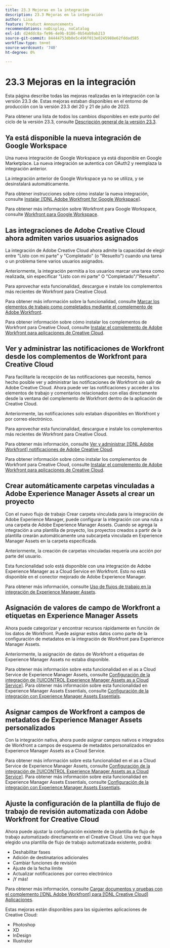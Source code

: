 ```yaml
---
title: 23.3 Mejoras en la integración
description: 23.3 Mejoras en la integración
author: Lisa
feature: Product Announcements
recommendations: noDisplay, noCatalog
exl-id: d24ddc8a-fe96-4e9b-8186-0b54ab9ab213
source-git-commit: 84444753db0e5c496f013e0245988e62fddad585
workflow-type: tm+mt
source-wordcount: '740'
ht-degree: 0%

---
```


# 23.3 Mejoras en la integración

Esta página describe todas las mejoras realizadas en la integración con la versión 23.3 de. Estas mejoras estaban disponibles en el entorno de producción con la versión 23.3 del 20 y 21 de julio de 2023.

Para obtener una lista de todos los cambios disponibles en este punto del ciclo de la versión 23.3, consulte [Descripción general de la versión 23.3](/help/quicksilver/product-announcements/product-releases/23.3-release-activity/23-3-release-overview.md).

## Ya está disponible la nueva integración de Google Workspace

Una nueva integración de Google Workspace ya está disponible en Google Marketplace. La nueva integración se autentica con OAuth2 y reemplaza la integración anterior.

La integración anterior de Google Workspace ya no se utiliza, y se desinstalará automáticamente.

Para obtener instrucciones sobre cómo instalar la nueva integración, consulte [Instalar [!DNL Adobe Workfront for Google Workspace]](/help/quicksilver/workfront-integrations-and-apps/workfront-for-g-suite/install-workfront-for-gsuite.md).

Para obtener más información sobre Workfront para Google Workspace, consulte [Workfront para Google Workspace](/help/quicksilver/workfront-integrations-and-apps/workfront-for-g-suite/workfront-for-gsuite.md).

## Las integraciones de Adobe Creative Cloud ahora admiten varios usuarios asignados

La integración de Adobe Creative Cloud ahora admite la capacidad de elegir entre &quot;Listo con mi parte&quot; y &quot;Completado&quot; (o &quot;Resuelto&quot;) cuando una tarea o un problema tiene varios usuarios asignados.

Anteriormente, la integración permitía a los usuarios marcar una tarea como realizada, sin especificar &quot;Listo con mi parte&quot; O &quot;Completado&quot;/&quot;Resuelto&quot;.

Para aprovechar esta funcionalidad, descargue e instale los complementos más recientes de Workfront para Creative Cloud.

Para obtener más información sobre la funcionalidad, consulte [Marcar los elementos de trabajo como completados mediante el complemento de Adobe Workfront](/help/quicksilver/workfront-integrations-and-apps/adobe-workfront-for-creative-cloud/wf-cc-complete.md).

Para obtener información sobre cómo instalar los complementos de Workfront para Creative Cloud, consulte [Instalar el complemento de Adobe Workfront para aplicaciones de Creative Cloud](/help/quicksilver/workfront-integrations-and-apps/adobe-workfront-for-creative-cloud/wf-cc-install-toc.md).

## Ver y administrar las notificaciones de Workfront desde los complementos de Workfront para Creative Cloud

Para facilitarle la recepción de las notificaciones que necesita, hemos hecho posible ver y administrar las notificaciones de Workfront sin salir de Adobe Creative Cloud. Ahora puede ver las notificaciones y acceder a los elementos de trabajo y comentarios relacionados con ellas directamente desde la ventana del complemento de Workfront dentro de la aplicación de Creative Cloud.

Anteriormente, las notificaciones solo estaban disponibles en Workfront y por correo electrónico.

Para aprovechar esta funcionalidad, descargue e instale los complementos más recientes de Workfront para Creative Cloud.

Para obtener más información, consulte [Ver y administrar [!DNL Adobe Workfront] notificaciones de Adobe Creative Cloud](/help/quicksilver/workfront-integrations-and-apps/adobe-workfront-for-creative-cloud/wf-cc-notifications.md).

Para obtener información sobre cómo instalar los complementos de Workfront para Creative Cloud, consulte [Instalar el complemento de Adobe Workfront para aplicaciones de Creative Cloud](/help/quicksilver/workfront-integrations-and-apps/adobe-workfront-for-creative-cloud/wf-cc-install-toc.md).

<!--

## Improved experience when moving a document to a linked folder with drag and drop

We've added some transparency to the process of dragging and dropping a document into a linked folder. Now, the document that you moved to a linked folder remains in the document list until it has fully moved. The document options are disabled, but you can still open the document for view while it is moving. When the document has completed the transfer, it disappears from the document list, because it is now fully located in the linked folder.

Previously, documents would immediately disappear from the document list, before they had finished moving to the linked folder.

For more information, see [Link documents from external applications](/help/quicksilver/documents/adding-documents-to-workfront/link-documents-from-external-apps.md).

-->

## Crear automáticamente carpetas vinculadas a Adobe Experience Manager Assets al crear un proyecto

Con el nuevo flujo de trabajo Crear carpeta vinculada para la integración de Adobe Experience Manager, puede configurar la integración con una ruta a una carpeta de Adobe Experience Manager Assets. Cuando se agrega la integración a una plantilla de proyecto, los proyectos creados a partir de la plantilla crearán automáticamente una subcarpeta vinculada en Experience Manager Assets en la carpeta especificada.

Anteriormente, la creación de carpetas vinculadas requería una acción por parte del usuario.

Esta funcionalidad solo está disponible con una integración de Adobe Experience Manager as a Cloud Service en Workfront. Esto no está disponible en el conector mejorado de Adobe Experience Manager.

Para obtener más información, consulte [Uso de flujos de trabajo en la integración de Experience Manager Assets](/help/quicksilver/documents/adobe-workfront-for-experience-manager-assets-essentials/use-aem-workflows.md).

## Asignación de valores de campo de Workfront a etiquetas en Experience Manager Assets

Ahora puede categorizar y encontrar recursos rápidamente en función de los datos de Workfront. Puede asignar estos datos como parte de la configuración de metadatos en la integración de Workfront para Experience Manager Assets.

Anteriormente, la asignación de datos de Workfront a etiquetas de Experience Manager Assets no estaba disponible.

Para obtener más información sobre esta funcionalidad en el as a Cloud Service de Experience Manager Assets, consulte [Configuración de la integración de [!UICONTROL Experience Manager Assets as a Cloud Service]](/help/quicksilver/administration-and-setup/configure-integrations/configure-aacs-integration.md).
Para obtener más información sobre esta funcionalidad en Experience Manager Assets Essentials, consulte [Configuración de la integración con Experience Manager Assets Essentials](/help/quicksilver/documents/adobe-workfront-for-experience-manager-assets-essentials/setup-asset-essentials.md).

## Asignar campos de Workfront a campos de metadatos de Experience Manager Assets personalizados

Con la integración nativa, ahora puede asignar campos nativos e integrados de Workfront a campos de esquema de metadatos personalizados en Experience Manager Assets as a Cloud Service.

Para obtener más información sobre esta funcionalidad en el as a Cloud Service de Experience Manager Assets, consulte [Configuración de la integración de [!UICONTROL Experience Manager Assets as a Cloud Service]](/help/quicksilver/administration-and-setup/configure-integrations/configure-aacs-integration.md).
Para obtener más información sobre esta funcionalidad en Experience Manager Assets Essentials, consulte [Configuración de la integración con Experience Manager Assets Essentials](/help/quicksilver/documents/adobe-workfront-for-experience-manager-assets-essentials/setup-asset-essentials.md).

## Ajuste la configuración de la plantilla de flujo de trabajo de revisión automatizada con Adobe Workfront for Creative Cloud

Ahora puede ajustar la configuración existente de la plantilla de flujo de trabajo automatizado directamente en el Creative Cloud. Una vez que haya elegido una plantilla de flujo de trabajo automatizada existente, podrá:

* Deshabilitar fases
* Adición de destinatarios adicionales
* Cambiar funciones de revisión
* Ajuste de la fecha límite
* Actualizar notificaciones por correo electrónico
* ¡Y más!

Para obtener más información, consulte [Cargar documentos y pruebas con el complemento  [!DNL Adobe Workfront] para [!DNL Creative Cloud] Aplicaciones](/help/quicksilver/workfront-integrations-and-apps/adobe-workfront-for-creative-cloud/wf-cc-docs-proofs-toc.md).

Estas mejoras están disponibles para las siguientes aplicaciones de Creative Cloud:

* Photoshop
* XD
* InDesign
* Illustrator
